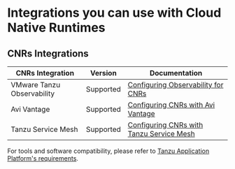 # Integrations you can use with Cloud Native Runtimes

## <a id='CNRs Integrations'></a> CNRs Integrations

| CNRs Integration           | Version   | Documentation                                                                          |
|----------------------------|-----------| ---------------------------------------------------------------------------------------|
| VMware Tanzu Observability | Supported | [Configuring Observability for CNRs](../how-to-guides/observability.hbs.md)            |
| Avi Vantage                | Supported | [Configuring CNRs with Avi Vantage](../how-to-guides/avi-cnr-integration.hbs.md)       |
| Tanzu Service Mesh         | Supported | [Configuring CNRs with Tanzu Service Mesh](../how-to-guides/tsm-cnr-integration.hbs.md)|

For tools and software compatibility, please refer to [Tanzu Application Platform's requirements](../../prerequisites.hbs.md#k8s-cluster-reqs).
